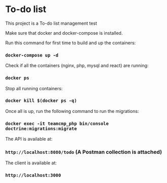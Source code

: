 # To-do list

This project is a To-do list management test

Make sure that docker and docker-compose is installed.

Run this command for first time to build and up the containers:

### `docker-compose up -d`

Check if all the containers (nginx, php, mysql and react) are running:

### `docker ps`

Stop all running containers:

### `docker kill $(docker ps -q)`

Once all is up, run the following command to run the migrations:

### `docker exec -it teamcmp_php bin/console doctrine:migrations:migrate`

The API is available at:

### `http://localhost:8080/todo` (A Postman collection is attached)

The client is available at:

### `http://localhost:3000`
